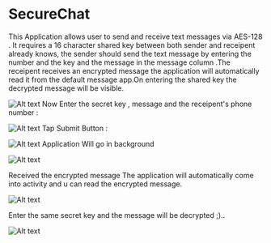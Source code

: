 # SecureChat
This Application allows user to send and receive text messages via AES-128 .
It requires a  16 character shared key between both sender and receipent already knows, the sender should send the text message by entering the number and the key and the message in the message column .The receipent receives an encrypted message the application will automatically read it from the default message app.On entering the shared key the decrypted message will be visible.

![Alt text](https://github.com/DaljitBhalla/SecureChat/blob/master/screenshots/_1.jpg "Optional title")
Now Enter the secret key , message and the receipent's phone number : 


![Alt text](https://github.com/DaljitBhalla/SecureChat/blob/master/screenshots/3.JPG "Optional title")
Tap Submit Button : 


![Alt text](https://github.com/DaljitBhalla/SecureChat/blob/master/screenshots/4.JPG "Optional title")
Application Will go in background 


![Alt text](https://github.com/DaljitBhalla/SecureChat/blob/master/screenshots/5.JPG "Optional title")

Received the encrypted message The application will automatically come into activity and u can  read the encrypted message.


![Alt text](https://github.com/DaljitBhalla/SecureChat/blob/master/screenshots/6.JPG "Optional title")

Enter the same secret key and the message will be decrypted ;)..


![Alt text](https://github.com/DaljitBhalla/SecureChat/blob/master/screenshots/8.JPG "Optional title")
